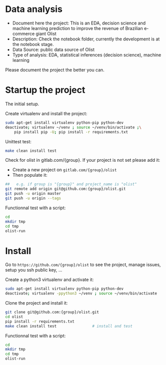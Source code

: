 # Data analysis
- Document here the project: This is an EDA, decision science and machine learning prediction to improve the revenue of Brazilian e-commerce giant Olist
- Description: Check the notebook folder, currently the development is at the notebook stage. 
- Data Source: public data source of Olist
- Type of analysis: EDA, statistical inferences (decision science), machine learning

Please document the project the better you can.

# Startup the project

The initial setup.

Create virtualenv and install the project:
```bash
sudo apt-get install virtualenv python-pip python-dev
deactivate; virtualenv ~/venv ; source ~/venv/bin/activate ;\
    pip install pip -U; pip install -r requirements.txt
```

Unittest test:
```bash
make clean install test
```

Check for olist in gitlab.com/{group}.
If your project is not set please add it:

- Create a new project on `gitlab.com/{group}/olist`
- Then populate it:

```bash
##   e.g. if group is "{group}" and project_name is "olist"
git remote add origin git@github.com:{group}/olist.git
git push -u origin master
git push -u origin --tags
```

Functionnal test with a script:

```bash
cd
mkdir tmp
cd tmp
olist-run
```

# Install

Go to `https://github.com/{group}/olist` to see the project, manage issues,
setup you ssh public key, ...

Create a python3 virtualenv and activate it:

```bash
sudo apt-get install virtualenv python-pip python-dev
deactivate; virtualenv -ppython3 ~/venv ; source ~/venv/bin/activate
```

Clone the project and install it:

```bash
git clone git@github.com:{group}/olist.git
cd olist
pip install -r requirements.txt
make clean install test                # install and test
```
Functionnal test with a script:

```bash
cd
mkdir tmp
cd tmp
olist-run
```
